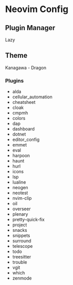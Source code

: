 # Neovim Config

## Plugin Manager
Lazy

## Theme
Kanagawa - Dragon

### Plugins
* alda
* cellular_automation
* cheatsheet
* cloak
* cmpmh
* colors
* dap
* dashboard
* dotnet
* editor_config
* emmet
* eval
* harpoon
* haunt
* hurl
* icons
* lsp
* lualine
* neogen
* neotest
* nvim-clip
* oil
* overseer
* plenary
* pretty-quick-fix
* project
* snacks
* snippets
* surround
* telescope
* todo
* treesitter
* trouble
* vgit
* which
* zenmode
